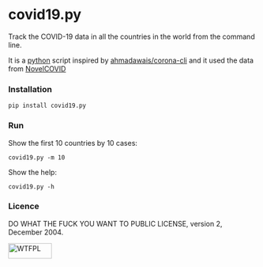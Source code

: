 # covid19.py

Track the COVID-19 data in all the countries in the world from the command line.

It is a [python](www.python.org) script inspired by [ahmadawais/corona-cli](https://github.com/ahmadawais/corona-cli) and it used the data from [NovelCOVID](https://github.com/NovelCOVID/API)

### Installation

```
pip install covid19.py
```

### Run

Show the first 10 countries by 10 cases:

```
covid19.py -m 10
```

Show the help:

```
covid19.py -h
```



### Licence

DO WHAT THE FUCK YOU WANT TO PUBLIC LICENSE, version 2, December 2004.

<a href="http://www.wtfpl.net/"><img
       src="http://www.wtfpl.net/wp-content/uploads/2012/12/wtfpl-badge-1.png"
       width="88" height="31" alt="WTFPL" />
</a>
